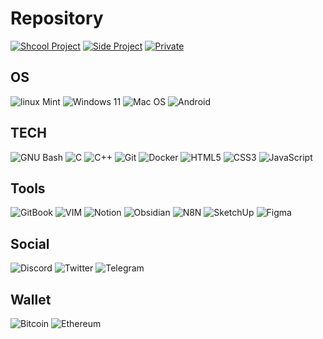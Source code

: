 
<h1> Repository </h1>

[<img alt="Shcool Project" 		src="https://img.shields.io/badge/-School Project-3DDC84?logo=42&logoColor=white"/>](https://github.com/Madness807/42_Lausanne#42-lausanne)
[<img alt="Side Project" 		src="https://img.shields.io/badge/-Side Project-3DDC84?logo=42&logoColor=white"/>](https://github.com/Madness807/42_Side_Project)
[<img alt="Private" 			src="https://img.shields.io/badge/-Private-3DDC84?logoColor=white"/>](https://github.com/Madness807/Private)

<h2> OS </h2>
<p>
  	<img alt="linux Mint"	 	src="https://img.shields.io/badge/-Linux-FCC624?logo=Linux&logoColor=white"/>
  	<img alt="Windows 11" 		src="https://img.shields.io/badge/-Windows-5E5E5E?logo=Windows&logoColor=white"/>
  	<img alt="Mac OS" 		src="https://img.shields.io/badge/-Mac Os-000000?logo=Apple&logoColor=white"/>
	<img alt="Android" 		src="https://img.shields.io/badge/-Android-3DDC84?logo=Android&logoColor=white"/>
</p>
<h2> TECH </h2>
<p>
  	<img alt="GNU Bash" 		src="https://img.shields.io/badge/-Bash-4EAA25?logo=GNU Bash&logoColor=white"/>
  	<img alt="C" 			src="https://img.shields.io/badge/-C-A8B9CC?logo=C&logoColor=white"/>
  	<img alt="C++" 			src="https://img.shields.io/badge/-C++-00599C?logo=C++&logoColor=white"/>
  	<img alt="Git" 			src="https://img.shields.io/badge/-Git-F05032?logo=Git&logoColor=white"/>
 	<img alt="Docker" 		src="https://img.shields.io/badge/-Docker-2496ED?logo=Docker&logoColor=white"/>
	<img alt="HTML5" 		src="https://img.shields.io/badge/-HTML5-E34F26?logo=HTML5&logoColor=white"/>
	<img alt="CSS3" 		src="https://img.shields.io/badge/-CSS3-1572B6?logo=CSS3&logoColor=white"/>
	<img alt="JavaScript" 		src="https://img.shields.io/badge/-JavaScript-F7DF1E?logo=JavaScript&logoColor=white"/>
	

</p>
<h2> Tools </h2>
<p>
  	<img alt="GitBook" 		src="https://img.shields.io/badge/-GitBook-3884FF?logo=Gitbook&logoColor=white"/>
	<img alt="VIM" 			src="https://img.shields.io/badge/-VIM-019733?logo=VIM&logoColor=white"/>
	<img alt="Notion" 		src="https://img.shields.io/badge/-Notion-000000?logo=Notion&logoColor=white"/>
	<img alt="Obsidian" 		src="https://img.shields.io/badge/-Obsidian-483699?logo=Obsidian&logoColor=white"/>
	<img alt="N8N" 			src="https://img.shields.io/badge/-N8N-red"/>	
	<img alt="SketchUp" 		src="https://img.shields.io/badge/-SketchUp-005F9E?logo=SketchUp&logoColor=white"/>
	<img alt="Figma" 		src="https://img.shields.io/badge/-Figma-F24E1E?logo=Figma&logoColor=white"/>
	
</p>
<h2> Social </h2>
<p>
 	<img alt="Discord" 		src="https://img.shields.io/badge/-Discord-5865F2?logo=Discord&logoColor=white"/>
	<img alt="Twitter" 		src="https://img.shields.io/badge/-Twitter-1DA1F2?logo=Twitter&logoColor=white"/>
	<img alt="Telegram" 		src="https://img.shields.io/badge/-Telegram-26A5E4?logo=Telegram&logoColor=white"/>
</p>

<h2> Wallet </h2>
<p>
	<img alt="Bitcoin" 		src="https://img.shields.io/badge/-Bitcoin-F7931A?logo=Bitcoin&logoColor=white"/>
 	<img alt="Ethereum" 		src="https://img.shields.io/badge/-Ethereum-3C3C3D?logo=Ethereum&logoColor=white"/>	
</p>
